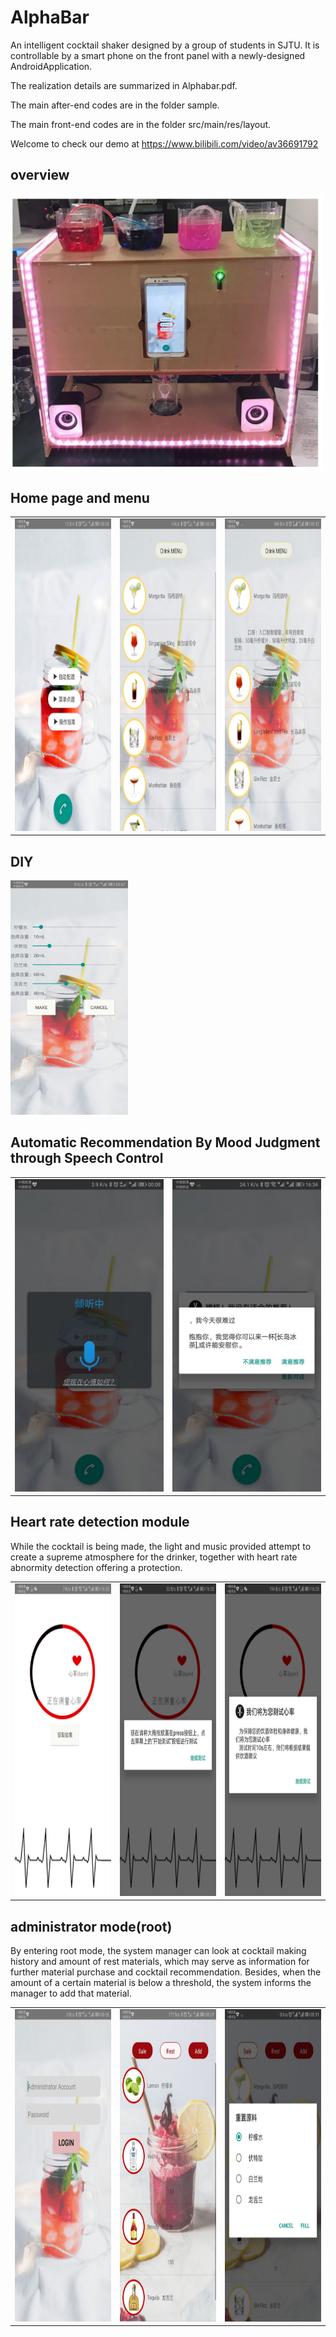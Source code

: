AlphaBar
===
An intelligent cocktail shaker designed by a group of students in SJTU. It is controllable by a smart phone on the front panel with a newly-designed AndroidApplication.

The realization details are summarized in Alphabar.pdf.

The main after-end codes are in the folder sample.

The main front-end codes are in the folder src/main/res/layout.

Welcome to check our demo at https://www.bilibili.com/video/av36691792


overview
---
<img src="https://github.com/DanDanZee/AlphaBar/raw/master/img/final.png" width="500">

Home page and menu
---
<table>
    <tr>
        <td ><center><img src="https://github.com/DanDanZee/AlphaBar/raw/master/img/主页.jpg" height="500"  > </center></td>
        <td ><center><img src="https://github.com/DanDanZee/AlphaBar/raw/master/img/菜单界面.jpg" height="500"  ></center></td>
        <td ><center><img src="https://github.com/DanDanZee/AlphaBar/raw/master/img/菜单界面_展开.jpg" height="500" ></center></td>
    </tr>
</table>


DIY
---
<img src="https://github.com/DanDanZee/AlphaBar/raw/master/img/主页_自定义点单界面.jpg" height="375" >


Automatic Recommendation By Mood Judgment through Speech Control
---
<table>
    <tr>
        <td ><center><img src="https://github.com/DanDanZee/AlphaBar/raw/master/img/主页_语音点单界面.jpg" height="500" > </center></td>
        <td ><center><img src="https://github.com/DanDanZee/AlphaBar/raw/master/img/语音点单界面_结果yes.jpg" height="500" ></center></td>
    </tr>
</table>

Heart rate detection module
---


While the cocktail is being made, the light and music provided attempt to create a supreme atmosphere for the drinker, together with heart rate abnormity detection offering a protection.
<table>
    <tr>
        <td ><center><img src="https://github.com/DanDanZee/AlphaBar/raw/master/img/心率界面.jpg" height="500" > </center></td>
        <td ><center><img src="https://github.com/DanDanZee/AlphaBar/raw/master/img/心率界面_2.jpg" height="500" ></center></td>
        <td ><center><img src="https://github.com/DanDanZee/AlphaBar/raw/master/img/心率界面_3.jpg" height="500" ></center></td>
    </tr>
</table>


administrator mode(root)
---
By entering root mode, the system manager can look at cocktail making history and amount of rest materials, which may serve as information for further material purchase and cocktail recommendation. Besides, when the amount of a certain material is below a threshold, the system informs the manager to add that material.

<table>
    <tr>
        <td ><center><img src="https://github.com/DanDanZee/AlphaBar/raw/master/img/库存界面_管理员登陆.jpg" height="500" > </center></td>
        <td ><center><img src="https://github.com/DanDanZee/AlphaBar/raw/master/img/库存界面.jpg" height="500" ></center></td>
        <td ><center><img src="https://github.com/DanDanZee/AlphaBar/raw/master/img/库存界面_原料重置.jpg" height="500" ></center></td>
    </tr>
</table>



